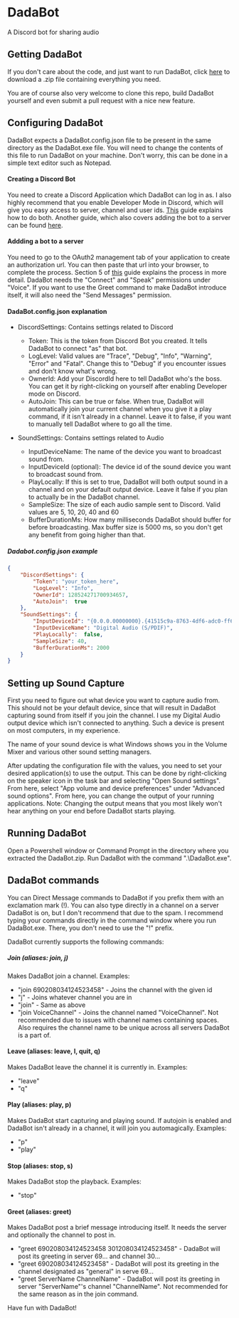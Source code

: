 # DadaBot
A Discord bot for sharing audio

## Getting DadaBot
If you don't care about the code, and just want to run DadaBot, click [here](https://github.com/Scrattlebeard/DadaBot/raw/master/release/DadaBot.zip) to download a .zip file containing everything you need.

You are of course also very welcome to clone this repo, build DadaBot yourself and even submit a pull request with a nice new feature.

## Configuring DadaBot
DadaBot expects a DadaBot.config.json file to be present in the same directory as the DadaBot.exe file. You will need to change the contents of this file to run DadaBot on your machine. Don't worry, this can be done in a simple text editor such as Notepad.

#### Creating a Discord Bot
You need to create a Discord Application which DadaBot can log in as. I also highly recommend that you enable Developer Mode in Discord, which will give you easy access to server, channel and user ids. [This](https://github.com/discord-apps/bot-tutorial) guide explains how to do both. Another guide, which also covers adding the bot to a server can be found [here](https://dsharpplus.github.io/articles/basics/bot_account.html).

#### Addding a bot to a server
You need to go to the OAuth2 management tab of your application to create an authorization url. You can then paste that url into your browser, to complete the process. Section 5 of [this](https://www.writebots.com/discord-bot-token/) guide explains the process in more detail. DadaBot needs the "Connect" and "Speak" permissions under "Voice". If you want to use the Greet command to make DadaBot introduce itself, it will also need the "Send Messages" permission.

#### DadaBot.config.json explanation
- DiscordSettings: Contains settings related to Discord
  - Token: This is the token from Discord Bot you created. It tells DadaBot to connect "as" that bot.
  - LogLevel: Valid values are "Trace", "Debug", "Info", "Warning", "Error" and "Fatal". Change this to "Debug" if you encounter issues and don't know what's wrong.
  - OwnerId: Add your DiscordId here to tell DadaBot who's the boss. You can get it by right-clicking on yourself after enabling Developer mode on Discord.
  - AutoJoin: This can be true or false. When true, DadaBot will automatically join your current channel when you give it a play command, if it isn't already in a channel. Leave it to false, if you want to manually tell DadaBot where to go all the time.
  
- SoundSettings: Contains settings related to Audio  
  - InputDeviceName: The name of the device you want to broadcast sound from.
  - InputDeviceId (optional): The device id of the sound device you want to broadcast sound from.
  - PlayLocally: If this is set to true, DadaBot will both output sound in a channel and on your default output device. Leave it false if you plan to actually be in the DadaBot channel.
  - SampleSize: The size of each audio sample sent to Discord. Valid values are 5, 10, 20, 40 and 60
  - BufferDurationMs: How many milliseconds DadaBot should buffer for before broadcasting. Max buffer size is 5000 ms, so you don't get any benefit from going higher than that.

##### Dadabot.config.json example
```json
{
    "DiscordSettings": {
        "Token": "your_token_here",
        "LogLevel": "Info",
        "OwnerId": 128524271700934657,
        "AutoJoin":  true
    },
    "SoundSettings": {
        "InputDeviceId": "{0.0.0.00000000}.{41515c9a-8763-4df6-adc0-ff6412e2519e}",
        "InputDeviceName": "Digital Audio (S/PDIF)",
        "PlayLocally":  false,
        "SampleSize": 40,
        "BufferDurationMs": 2000
    }
}
```

## Setting up Sound Capture
First you need to figure out what device you want to capture audio from. This should not be your default device, since that will result in DadaBot capturing sound from itself if you join the channel. I use my Digital Audio output device which isn't connected to anything. Such a device is present on most computers, in my experience.

The name of your sound device is what Windows shows you in the Volume Mixer and various other sound setting managers.

After updating the configuration file with the values, you need to set your desired application(s) to use the output. This can be done by right-clicking on the speaker icon in the task bar and selecting "Open Sound settings". From here, select "App volume and device preferences" under "Advanced sound options". From here, you can change the output of your running applications. Note: Changing the output means that you most likely won't hear anything on your end before DadaBot starts playing.

## Running DadaBot
Open a Powershell window or Command Prompt in the directory where you extracted the DadaBot.zip. Run DadaBot with the command ".\DadaBot.exe".

## DadaBot commands
You can Direct Message commands to DadaBot if you prefix them with an exclamation mark (!). You can also type directly in a channel on a server DadaBot is on, but I don't recommend that due to the spam. I recommend typing your commands directly in the command window where you run DadaBot.exe. There, you don't need to use the "!" prefix.

DadaBot currently supports the following commands:

##### Join (aliases: join, j)
Makes DadaBot join a channel. Examples:
- "join 690208034124523458" - Joins the channel with the given id
- "j" - Joins whatever channel you are in
- "join" - Same as above
- "join VoiceChannel" - Joins the channel named "VoiceChannel". Not recommended due to issues with channel names containing spaces. Also requires the channel name to be unique across all servers DadaBot is a part of.

#### Leave (aliases: leave, l, quit, q)
Makes DadaBot leave the channel it is currently in. Examples:
- "leave"
- "q"

#### Play (aliases: play, p)
Makes DadaBot start capturing and playing sound. If autojoin is enabled and DadaBot isn't already in a channel, it will join you automagically. Examples:
- "p"
- "play"

#### Stop (aliases: stop, s)
Makes DadaBot stop the playback. Examples:
- "stop"

#### Greet (aliases: greet)
Makes DadaBot post a brief message introducing itself. It needs the server and optionally the channel to post in.
- "greet 690208034124523458 301208034124523458" - DadaBot will post its greeting in server 69... and channel 30...
- "greet 690208034124523458" - DadaBot will post its greeting in the channel designated as "general" in serve 69...
- "greet ServerName ChannelName" - DadaBot will post its greeting in server "ServerName"'s channel "ChannelName". Not recommended for the same reason as in the join command.


Have fun with DadaBot!
